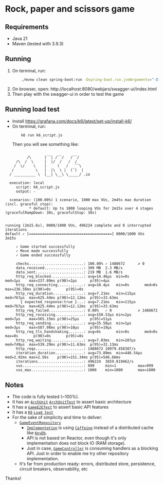# Rock, paper and scissors game

## Requirements

* Java 21
* Maven (tested with 3.9.3)

## Running

1. On terminal, run:
    ```bash
        ./mvnw clean spring-boot:run -Dspring-boot.run.jvmArguments="-DDEFAULT_BOUNDED_ELASTIC_ON_VIRTUAL_THREAD=true"
    ``` 
2. On browser, open: http://localhost:8080/webjars/swagger-ui/index.html
3. Then play with the swagger-ui in order to test the game

## Running load test

* Install https://grafana.com/docs/k6/latest/set-up/install-k6/
* On terminal, run:
    ```bash
        k6 run k6_script.js
    ```
   Then you will see something like:
```

          /\      |‾‾| /‾‾/   /‾‾/   
     /\  /  \     |  |/  /   /  /    
    /  \/    \    |     (   /   ‾‾\  
   /          \   |  |\  \ |  (‾)  | 
  / __________ \  |__| \__\ \_____/ .io

  execution: local
     script: k6_script.js
     output: -

  scenarios: (100.00%) 1 scenario, 1000 max VUs, 2m45s max duration (incl. graceful stop):
           * default: Up to 1000 looping VUs for 2m15s over 4 stages (gracefulRampDown: 30s, gracefulStop: 30s)


running (2m15.6s), 0000/1000 VUs, 496224 complete and 0 interrupted iterations
default ✓ [======================================] 0000/1000 VUs  2m15s

     ✓ Game started successfully
     ✓ Move made successfully
     ✓ Game ended successfully

     checks.........................: 100.00% ✓ 1488672      ✗ 0      
     data_received..................: 309 MB  2.3 MB/s
     data_sent......................: 219 MB  1.6 MB/s
     http_req_blocked...............: avg=14.46µs  min=0s       med=1µs    max=237.89ms p(90)=2µs      p(95)=4µs     
     http_req_connecting............: avg=10.4µs   min=0s       med=0s     max=236.56ms p(90)=0s       p(95)=0s      
     http_req_duration..............: avg=7.21ms   min=115µs    med=767µs  max=625.44ms p(90)=12.12ms  p(95)=33.63ms 
       { expected_response:true }...: avg=7.21ms   min=115µs    med=767µs  max=625.44ms p(90)=12.12ms  p(95)=33.63ms 
     http_req_failed................: 0.00%   ✓ 0            ✗ 1488672
     http_req_receiving.............: avg=150.53µs min=2µs      med=7µs    max=565.15ms p(90)=25µs     p(95)=51µs    
     http_req_sending...............: avg=35.58µs  min=1µs      med=3µs    max=587.98ms p(90)=10µs     p(95)=19µs    
     http_req_tls_handshaking.......: avg=0s       min=0s       med=0s     max=0s       p(90)=0s       p(95)=0s      
     http_req_waiting...............: avg=7.03ms   min=107µs    med=749µs  max=539.29ms p(90)=11.63ms  p(95)=32.13ms 
     http_reqs......................: 1488672 10979.458387/s
     iteration_duration.............: avg=73.89ms  min=446.54µs med=2.92ms max=2.56s    p(90)=151.34ms p(95)=546.66ms
     iterations.....................: 496224  3659.819462/s
     vus............................: 999     min=1          max=999  
     vus_max........................: 1000    min=1000       max=1000 
```

## Notes

* The code is fully tested (~100%).
* It has
  an [`ArchUnit`](https://www.archunit.org/use-cases) [`ArchUnitTest`](./src/test/java/com/rpsg/ArchUnitTest.java) to
  assert basic architecture
* It has a [`GameE2ETest`](./src/test/java/com/rpsg/GameE2ETest.java) to assert basic API features
* It has a [`K6`](https://k6.io/) [`Load test`](./k6_script.js)
* For the sake of simplicity and time to deliver:
    * [`GameEventRepository`](./src/main/java/com/rpsg/model/GameEventRepository.java)
        * [`Implementation`](./src/main/java/com/rpsg/repository/GameEventCaffeineRepository.java) is
          using [`Caffeine`](https://github.com/ben-manes/caffeine) instead of a distributed cache
          like [`KeyDb`](https://docs.keydb.dev/).
        * API is not based on Reactor, even though it's only implementation does not block IO (RAM storage).
        * Just in case, [`GameController`](./src/main/java/com/rpsg/controller/GameController.java) is consuming
          handlers
          as a blocking API. Just in order to enable me try other repository implementation.
    * It's far from production ready: errors, distributed store, persistence, circuit breakers, observability, etc

Thanks!
